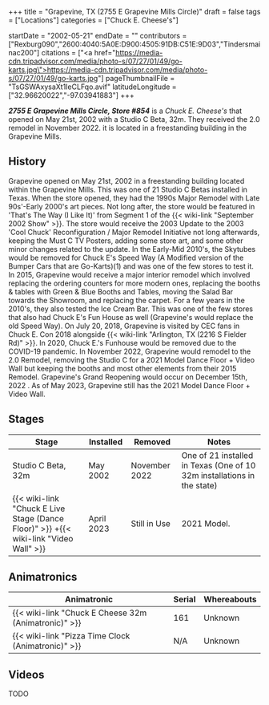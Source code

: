 +++
title = "Grapevine, TX (2755 E Grapevine Mills Circle)"
draft = false
tags = ["Locations"]
categories = ["Chuck E. Cheese's"]


startDate = "2002-05-21"
endDate = ""
contributors = ["Rexburg090","2600:4040:5A0E:D900:4505:91DB:C51E:9D03","Tindersmainac200"]
citations = ["<a href=\"https://media-cdn.tripadvisor.com/media/photo-s/07/27/01/49/go-karts.jpg\">https://media-cdn.tripadvisor.com/media/photo-s/07/27/01/49/go-karts.jpg</a>"]
pageThumbnailFile = "TsGSWAxysaXt1IeCLFqo.avif"
latitudeLongitude = ["32.96620022","-97.03941883"]
+++

***2755 E Grapevine Mills Circle, Store #854*** is a *Chuck E. Cheese's* that opened on May 21st, 2002 with a Studio C Beta, 32m. They received the 2.0 remodel in November 2022. it is located in a freestanding building in the Grapevine Mills.

## History

Grapevine opened on May 21st, 2002 in a freestanding building located within the Grapevine Mills. This was one of 21 Studio C Betas installed in Texas. When the store opened, they had the 1990s Major Remodel with Late 90s'-Early 2000's art pieces. Not long after, the store would be featured in 'That's The Way (I Like It)' from Segment 1 of the {{< wiki-link "September 2002 Show" >}}. The store would receive the 2003 Update to the 2003 'Cool Chuck' Reconfiguration / Major Remodel Initiative not long afterwards, keeping the Must C TV Posters, adding some store art, and some other minor changes related to the update. In the Early-Mid 2010's, the Skytubes would be removed for Chuck E's Speed Way (A Modified version of the Bumper Cars that are Go-Karts)(1) and was one of the few stores to test it. In 2015, Grapevine would receive a major interior remodel which involved replacing the ordering counters for more modern ones, replacing the booths &amp; tables with Green &amp; Blue Booths and Tables, moving the Salad Bar towards the Showroom, and replacing the carpet. For a few years in the 2010's, they also tested the Ice Cream Bar. This was one of the few stores that also had Chuck E's Fun House as well (Grapevine's would replace the old Speed Way). On July 20, 2018, Grapevine is visited by CEC fans in Chuck E. Con 2018 alongside {{< wiki-link "Arlington, TX (2216 S Fielder Rd)" >}}. In 2020, Chuck E.'s Funhouse would be removed due to the COVID-19 pandemic. In November 2022, Grapevine would remodel to the 2.0 Remodel, removing the Studio C for a 2021 Model Dance Floor + Video Wall but keeping the booths and most other elements from their 2015 Remodel. Grapevine's Grand Reopening would occur on December 15th, 2022 . As of May 2023, Grapevine still has the 2021 Model Dance Floor + Video Wall.

## Stages

| Stage                                                                                            | Installed  | Removed       | Notes                                                                   |
|--------------------------------------------------------------------------------------------------|------------|---------------|-------------------------------------------------------------------------|
| Studio C Beta, 32m                                                                               | May 2002   | November 2022 | One of 21 installed in Texas (One of 10 32m installations in the state) |
| {{< wiki-link "Chuck E Live Stage (Dance Floor)" >}} +{{< wiki-link "Video Wall" >}} | April 2023 | Still in Use  | 2021 Model.                                                             |

## Animatronics

| Animatronic                                                | Serial | Whereabouts |
|------------------------------------------------------------|--------|-------------|
| {{< wiki-link "Chuck E Cheese 32m (Animatronic)" >}} | 161    | Unknown     |
| {{< wiki-link "Pizza Time Clock (Animatronic)" >}}   | N/A    | Unknown     |

## Videos

TODO